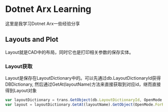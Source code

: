 ﻿# Dotnet Arx Learning
这里是我学习Dotnet Arx一些经验分享

## Layouts and Plot
Layout就是CAD中的布局，同时它也是打印相关参数的保存实体。

### Layout获取
Layout是保存在LayoutDictionary中的。可以先通过db.LayoutDictionaryId获得DBDictionary,
然后通过GetAt(layoutName)方法来直接获取到对应id，继而直接得到Layout对象

```js
var layoutDictionary = trans.GetObject(db.LayoutDictionaryId, OpenMode.ForRead) as DBDictionary;
var layout = layoutDictionary.GetAt(layoutName).GetObject(OpenMode.ForRead) as Layout;
```


